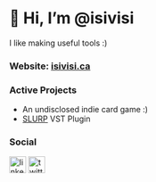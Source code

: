 # 👋 Hi, I’m @isivisi
I like making useful tools :)

### Website: [isivisi.ca](https://isivisi.ca)

### Active Projects
- An undisclosed indie card game :)
- [SLURP](https://isivisi.ca/slurp.html) VST Plugin

### Social
[<img src='https://cdn.jsdelivr.net/npm/simple-icons@3.0.1/icons/linkedin.svg' alt='linkedin' height='30'>](https://www.linkedin.com/in/jiannandrea/)  [<img src='https://cdn.jsdelivr.net/npm/simple-icons@3.0.1/icons/twitter.svg' alt='twitter' height='30'>](https://twitter.com/johniannandrea) 


